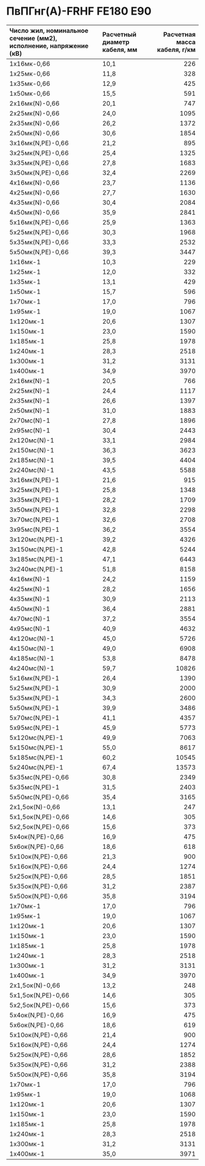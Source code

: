 # ПвПГнг(А)-FRHF FE180 E90 

|  Число жил, номинальное сечение (мм2), исполнение, напряжение (кВ)   |  Расчетный диаметр кабеля, мм   |   Расчетная масса кабеля, г/км |
|:---------------------------------------------------------------------|:--------------------------------|-------------------------------:|
| 1х16мк-0,66                                                          | 10,1                            |                            226 |
| 1х25мк-0,66                                                          | 11,8                            |                            328 |
| 1х35мк-0,66                                                          | 12,9                            |                            425 |
| 1х50мк-0,66                                                          | 15,5                            |                            591 |
| 2х16мк(N)-0,66                                                       | 20,1                            |                            747 |
| 2х25мк(N)-0,66                                                       | 24,0                            |                           1095 |
| 2х35мк(N)-0,66                                                       | 26,2                            |                           1372 |
| 2х50мк(N)-0,66                                                       | 30,6                            |                           1854 |
| 3х16мк(N,PE)-0,66                                                    | 21,2                            |                            895 |
| 3х25мк(N,PE)-0,66                                                    | 25,4                            |                           1325 |
| 3х35мк(N,PE)-0,66                                                    | 27,8                            |                           1683 |
| 3х50мк(N,PE)-0,66                                                    | 32,4                            |                           2269 |
| 4х16мк(N)-0,66                                                       | 23,7                            |                           1136 |
| 4х25мк(N)-0,66                                                       | 27,7                            |                           1630 |
| 4х35мк(N)-0,66                                                       | 30,4                            |                           2084 |
| 4х50мк(N)-0,66                                                       | 35,9                            |                           2841 |
| 5х16мк(N,PE)-0,66                                                    | 25,9                            |                           1363 |
| 5х25мк(N,PE)-0,66                                                    | 30,3                            |                           1968 |
| 5х35мк(N,PE)-0,66                                                    | 33,3                            |                           2532 |
| 5х50мк(N,PE)-0,66                                                    | 39,3                            |                           3447 |
| 1х16мк-1                                                             | 10,3                            |                            229 |
| 1х25мк-1                                                             | 12,0                            |                            332 |
| 1х35мк-1                                                             | 13,1                            |                            429 |
| 1х50мк-1                                                             | 15,7                            |                            596 |
| 1х70мк-1                                                             | 17,0                            |                            796 |
| 1х95мк-1                                                             | 19,0                            |                           1067 |
| 1х120мк-1                                                            | 20,6                            |                           1307 |
| 1х150мк-1                                                            | 23,0                            |                           1590 |
| 1х185мк-1                                                            | 25,8                            |                           1978 |
| 1х240мк-1                                                            | 28,3                            |                           2518 |
| 1х300мк-1                                                            | 31,2                            |                           3131 |
| 1х400мк-1                                                            | 34,9                            |                           3970 |
| 2х16мк(N)-1                                                          | 20,5                            |                            766 |
| 2х25мк(N)-1                                                          | 24,4                            |                           1117 |
| 2х35мк(N)-1                                                          | 26,6                            |                           1397 |
| 2х50мк(N)-1                                                          | 31,0                            |                           1883 |
| 2х70мс(N)-1                                                          | 27,8                            |                           1896 |
| 2х95мс(N)-1                                                          | 30,4                            |                           2443 |
| 2х120мс(N)-1                                                         | 33,1                            |                           2984 |
| 2х150мс(N)-1                                                         | 36,3                            |                           3623 |
| 2х185мс(N)-1                                                         | 39,5                            |                           4404 |
| 2х240мс(N)-1                                                         | 43,5                            |                           5588 |
| 3х16мк(N,PE)-1                                                       | 21,6                            |                            915 |
| 3х25мк(N,PE)-1                                                       | 25,8                            |                           1348 |
| 3х35мк(N,PE)-1                                                       | 28,2                            |                           1709 |
| 3х50мк(N,PE)-1                                                       | 32,8                            |                           2298 |
| 3х70мс(N,PE)-1                                                       | 32,6                            |                           2708 |
| 3х95мс(N,PE)-1                                                       | 36,2                            |                           3554 |
| 3х120мс(N,PE)-1                                                      | 39,2                            |                           4326 |
| 3х150мс(N,PE)-1                                                      | 42,8                            |                           5244 |
| 3х185мс(N,PE)-1                                                      | 47,1                            |                           6443 |
| 3х240мс(N,PE)-1                                                      | 51,8                            |                           8158 |
| 4х16мк(N)-1                                                          | 24,2                            |                           1159 |
| 4х25мк(N)-1                                                          | 28,2                            |                           1656 |
| 4х35мк(N)-1                                                          | 30,9                            |                           2113 |
| 4х50мк(N)-1                                                          | 36,4                            |                           2881 |
| 4х70мс(N)-1                                                          | 37,2                            |                           3554 |
| 4х95мс(N)-1                                                          | 40,9                            |                           4632 |
| 4х120мс(N)-1                                                         | 45,0                            |                           5726 |
| 4х150мс(N)-1                                                         | 49,0                            |                           6908 |
| 4х185мс(N)-1                                                         | 53,8                            |                           8478 |
| 4х240мс(N)-1                                                         | 59,7                            |                          10826 |
| 5х16мк(N,PE)-1                                                       | 26,4                            |                           1390 |
| 5х25мк(N,PE)-1                                                       | 30,9                            |                           2000 |
| 5х35мк(N,PE)-1                                                       | 34,3                            |                           2600 |
| 5х50мк(N,PE)-1                                                       | 39,9                            |                           3486 |
| 5х70мс(N,PE)-1                                                       | 41,1                            |                           4357 |
| 5х95мс(N,PE)-1                                                       | 45,9                            |                           5773 |
| 5х120мс(N,PE)-1                                                      | 49,9                            |                           7063 |
| 5х150мс(N,PE)-1                                                      | 55,0                            |                           8617 |
| 5х185мс(N,PE)-1                                                      | 60,2                            |                          10545 |
| 5х240мс(N,PE)-1                                                      | 67,4                            |                          13573 |
| 5х35мс(N,PE)-0,66                                                    | 30,8                            |                           2349 |
| 5х35мс(N,PE)-1                                                       | 31,5                            |                           2403 |
| 5х50мс(N,PE)-0,66                                                    | 35,4                            |                           3165 |
| 2х1,5ок(N)-0,66                                                      | 13,1                            |                            247 |
| 5х1,5ок(N,PE)-0,66                                                   | 14,6                            |                            305 |
| 5х2,5ок(N,PE)-0,66                                                   | 15,6                            |                            373 |
| 5х4ок(N,PE)-0,66                                                     | 16,9                            |                            475 |
| 5х6ок(N,PE)-0,66                                                     | 18,6                            |                            618 |
| 5х10ок(N,PE)-0,66                                                    | 21,3                            |                            900 |
| 5х16ок(N,PE)-0,66                                                    | 24,4                            |                           1274 |
| 5х25ок(N,PE)-0,66                                                    | 28,5                            |                           1851 |
| 5х35ок(N,PE)-0,66                                                    | 31,2                            |                           2387 |
| 5х50ок(N,PE)-0,66                                                    | 35,8                            |                           3194 |
| 1х70мк-1                                                             | 17,0                            |                            796 |
| 1х95мк-1                                                             | 19,0                            |                           1067 |
| 1х120мк-1                                                            | 20,6                            |                           1307 |
| 1х150мк-1                                                            | 23,0                            |                           1590 |
| 1х185мк-1                                                            | 25,8                            |                           1978 |
| 1х240мк-1                                                            | 28,3                            |                           2518 |
| 1х300мк-1                                                            | 31,2                            |                           3131 |
| 1х400мк-1                                                            | 34,9                            |                           3970 |
| 2х1,5ок(N)-0,66                                                      | 13,2                            |                            248 |
| 5х1,5ок(N,PE)-0,66                                                   | 14,6                            |                            305 |
| 5х2,5ок(N,PE)-0,66                                                   | 15,6                            |                            373 |
| 5х4ок(N,PE)-0,66                                                     | 16,9                            |                            475 |
| 5х6ок(N,PE)-0,66                                                     | 18,6                            |                            619 |
| 5х10ок(N,PE)-0,66                                                    | 21,4                            |                            900 |
| 5х16ок(N,PE)-0,66                                                    | 24,4                            |                           1274 |
| 5х25ок(N,PE)-0,66                                                    | 28,6                            |                           1852 |
| 5х35ок(N,PE)-0,66                                                    | 31,2                            |                           2388 |
| 5х50ок(N,PE)-0,66                                                    | 35,8                            |                           3194 |
| 1х70мк-1                                                             | 17,0                            |                            796 |
| 1х95мк-1                                                             | 19,0                            |                           1068 |
| 1х120мк-1                                                            | 20,6                            |                           1307 |
| 1х150мк-1                                                            | 23,0                            |                           1590 |
| 1х185мк-1                                                            | 25,8                            |                           1978 |
| 1х240мк-1                                                            | 28,3                            |                           2518 |
| 1х300мк-1                                                            | 31,2                            |                           3131 |
| 1х400мк-1                                                            | 35,0                            |                           3971 |